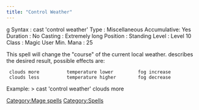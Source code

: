 ```yaml
---
title: "Control Weather"
---
```


<nowiki>g Syntax : cast 'control weather' Type : Miscellaneous
Accumulative: Yes Duration : No Casting : Extremely long Position :
Standing Level : Level 10 Class : Magic User Min. Mana : 25

</pre>

This spell will change the "course" of the current local weather.
describes the desired result, possible effects are:

` clouds more          temperature lower         fog increase`
` clouds less          temperature higher        fog decrease`

Example: \> cast 'control weather' clouds more

[Category:Mage spells](Category:Mage_spells "wikilink")
[Category:Spells](Category:Spells "wikilink")
